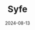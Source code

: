---  
layout: startup_page  
title: "Syfe"  
id: "syfe.com"  
permalink: "/syfesyfe.com08132024/"  
website: "https://www.syfe.com/"  
funding_round: "Series C"  
funding_amount: "$27M"  
investors: "Two U.K.-based family offices, Valar Ventures, Unbound"  
about: "Syfe is a Singapore-based investment platform offering a variety of investment products and options via a smartphone app, aiming to make wealth management more accessible. It provides retail investors with access to institutional products usually unavailable through traditional channels, focusing on ease of use and competitive fees. Syfe has achieved profitability in Singapore and boasts a growing user base across numerous countries."  
markets: "Fintech, Wealth Management, Financial Services"  
hq: "Singapore, Singapore, Singapore"  
founded_year: "2019"  
linkedin: "https://www.linkedin.com/company/syfe"  
twitter: "https://twitter.com/syfesg"  
instagram: ""  
facebook: "https://www.facebook.com/SyfeSG"  
crunchbase: "https://www.crunchbase.com/organization/syfe"  
pitchbook: "https://pitchbook.com/profiles/company/277242-22"  

date_display: "13-Aug-2024"  
date: "2024-08-13"

# SEO Optimization  
meta_title: "Syfe - Series C Funding ($27M)"  
meta_description: "Syfe, Syfe is a Singapore-based investment platform offering a variety of investment products and options via a smartphone app, aiming to make wealth manage..."  
meta_keywords: "Syfe, Fintech, Wealth Management, Financial Services, Series C funding"  
canonical_url: "https://startup.projectstartups.com/syfesyfe.com08132024/"  
---